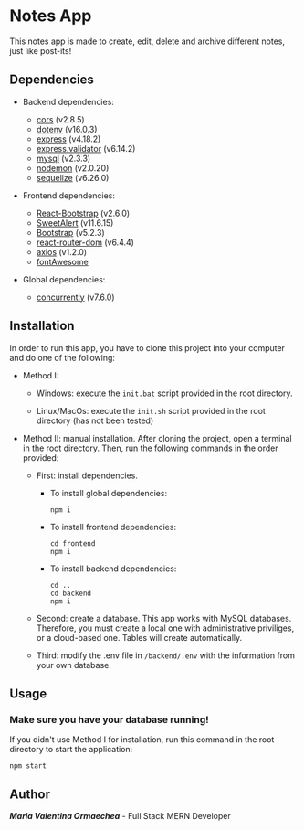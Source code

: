 # Notes App

This notes app is made to create, edit, delete and archive different notes, just like post-its!

## Dependencies

- Backend dependencies:

  - [cors](https://www.npmjs.com/package/cors) (v2.8.5)
  - [dotenv](https://www.npmjs.com/package/dotenv) (v16.0.3)
  - [express](https://expressjs.com/es/) (v4.18.2)
  - [express.validator](https://express-validator.github.io/docs/) (v6.14.2)
  - [mysql](https://www.npmjs.com/package/mysql2) (v2.3.3)
  - [nodemon](https://www.npmjs.com/package/nodemon) (v2.0.20)
  - [sequelize](https://sequelize.org/) (v6.26.0)

- Frontend dependencies:

  - [React-Bootstrap](https://react-bootstrap.github.io/) (v2.6.0)
  - [SweetAlert](https://sweetalert2.github.io/#download) (v11.6.15)
  - [Bootstrap](https://getbootstrap.com/) (v5.2.3)
  - [react-router-dom](https://reactrouter.com/en/main) (v6.4.4)
  - [axios](https://axios-http.com/docs/intro) (v1.2.0)
  - [fontAwesome](https://fontawesome.com/)

- Global dependencies:
  - [concurrently](https://www.npmjs.com/package/concurrently) (v7.6.0)

## Installation

In order to run this app, you have to clone this project into your computer and do one of the following:

- Method I:

  - Windows: execute the `init.bat` script provided in the root directory.

  - Linux/MacOs: execute the `init.sh` script provided in the root directory (has not been tested)

- Method II: manual installation.
  After cloning the project, open a terminal in the root directory. Then, run the following commands in the order provided:

  - First: install dependencies.
    - To install global dependencies:
      ```
      npm i
      ```
    - To install frontend dependencies:
      ```
      cd frontend
      npm i
      ```
    - To install backend dependencies:
      ```
      cd ..
      cd backend
      npm i
      ```
  - Second: create a database. This app works with MySQL databases. Therefore, you must create a local one with administrative priviliges, or a cloud-based one. Tables will create automatically.

  - Third: modify the .env file in `/backend/.env` with the information from your own database.

## Usage

### Make sure you have your database running!

If you didn't use Method I for installation, run this command in the root directory to start the application:

```
npm start
```

## Author

**_Maria Valentina Ormaechea_** - Full Stack MERN Developer
